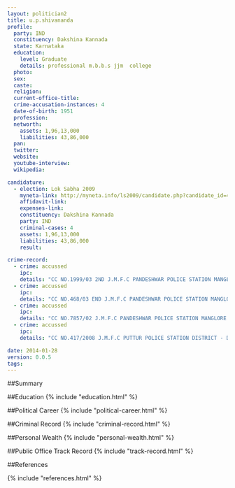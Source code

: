 ```yaml
---
layout: politician2
title: u.p.shivananda
profile: 
  party: IND
  constituency: Dakshina Kannada
  state: Karnataka
  education: 
    level: Graduate
    details: professional m.b.b.s jjm  college
  photo: 
  sex: 
  caste: 
  religion: 
  current-office-title: 
  crime-accusation-instances: 4
  date-of-birth: 1951
  profession: 
  networth: 
    assets: 1,96,13,000
    liabilities: 43,86,000
  pan: 
  twitter: 
  website: 
  youtube-interview: 
  wikipedia: 

candidature: 
  - election: Lok Sabha 2009
    myneta-link: http://myneta.info/ls2009/candidate.php?candidate_id=4636
    affidavit-link: 
    expenses-link: 
    constituency: Dakshina Kannada 
    party: IND
    criminal-cases: 4
    assets: 1,96,13,000
    liabilities: 43,86,000
    result:  

crime-record: 
  - crime: accussed
    ipc: 
    details: "CC NO.1999/03 2ND J.M.F.C PANDESHWAR POLICE STATION MANGLORE.U/S 499 OF THE C.R.P.C 2ND J.M.F.C MANGLORE" 
  - crime: accussed
    ipc: 
    details: "CC NO.468/03 END J.M.F.C PANDESHWAR POLICE STATION MANGLORE. U/S 500 OF THE C.R.P.C 2ND J.M.F.C MANGLORE" 
  - crime: accussed
    ipc: 
    details: "CC NO.7857/02 J.M.F.C PANDESHWAR POLICE STATION MANGLORE. u/s 501 OF THE C.R.P.C 2ND J.M.F.C MANGLORE" 
  - crime: accussed
    ipc: 
    details: "CC NO.417/2008 J.M.F.C PUTTUR POLICE STATION DISTRICT - DK, STATE - KARNATAKA U/S 502 J.M.F.C PUTTUR" 

date: 2014-01-28
version: 0.0.5
tags: 
---
```

##Summary


##Education
{% include "education.html" %}


##Political Career
{% include "political-career.html" %}


##Criminal Record
{% include "criminal-record.html" %}


##Personal Wealth
{% include "personal-wealth.html" %}


##Public Office Track Record
{% include "track-record.html" %}


##References


{% include "references.html" %}